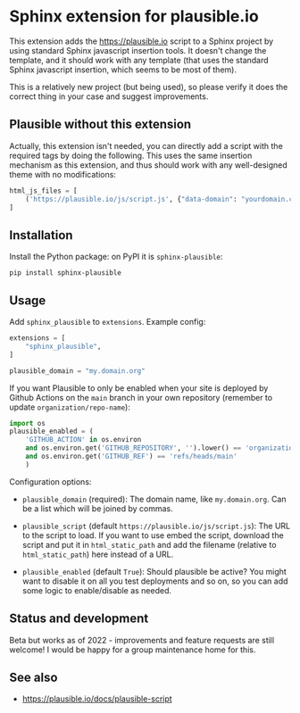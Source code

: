 # Sphinx extension for plausible.io

This extension adds the <https://plausible.io> script to a Sphinx
project by using standard Sphinx javascript insertion tools.  It
doesn't change the template, and it should work with any template
(that uses the standard Sphinx javascript insertion, which seems to be
most of them).

This is a relatively new project (but being used), so please verify it
does the correct thing in your case and suggest improvements.



## Plausible without this extension

Actually, this extension isn't needed, you can directly add a script
with the required tags by doing the following.  This uses the same
insertion mechanism as this extension, and thus should work with any
well-designed theme with no modifications:

```python
html_js_files = [
    ('https://plausible.io/js/script.js', {"data-domain": "yourdomain.com", "defer": "defer"}),
]
```



## Installation

Install the Python package: on PyPI it is `sphinx-plausible`:

```
pip install sphinx-plausible
```



## Usage

Add `sphinx_plausible` to `extensions`.  Example config:

```python
extensions = [
    "sphinx_plausible",
]

plausible_domain = "my.domain.org"
```

If you want Plausible to only be enabled when your site is deployed by
Github Actions on the `main` branch in your own repository (remember
to update `organization/repo-name`):

```python
import os
plausible_enabled = (
    'GITHUB_ACTION' in os.environ
    and os.environ.get('GITHUB_REPOSITORY', '').lower() == 'organization-name/repo-name'
    and os.environ.get('GITHUB_REF') == 'refs/heads/main'
    )
```

Configuration options:

* `plausible_domain` (required): The domain name, like
  `my.domain.org`.  Can be a list which will be joined by commas.

* `plausible_script` (default `https://plausible.io/js/script.js`):
  The URL to the script to load.  If you want to use embed the script,
  download the script and put it in `html_static_path` and add the
  filename (relative to `html_static_path`) here instead of a URL.

* `plausible_enabled` (default `True`): Should plausible be active?
  You might want to disable it on all you test deployments and so on,
  so you can add some logic to enable/disable as needed.



## Status and development

Beta but works as of 2022 - improvements and feature requests are
still welcome!  I would be happy for a group maintenance home for
this.



## See also

* https://plausible.io/docs/plausible-script
